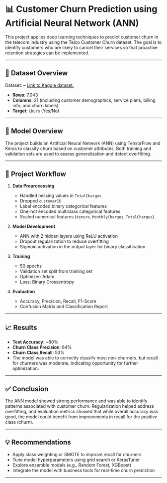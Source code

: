 # 📊 Customer Churn Prediction using Artificial Neural Network (ANN)

This project applies deep learning techniques to predict customer churn in the telecom industry using the Telco Customer Churn dataset. The goal is to identify customers who are likely to cancel their services so that proactive retention strategies can be implemented.

---

## 📁 Dataset Overview

Dataset: – [Link to Kaggle dataset.](https://www.kaggle.com/datasets/blastchar/telco-customer-churn)
- **Rows**: 7,043  
- **Columns**: 21 (including customer demographics, service plans, billing info, and churn labels)  
- **Target**: `Churn` (Yes/No)

---

## 🧠 Model Overview

The project builds an Artificial Neural Network (ANN) using TensorFlow and Keras to classify churn based on customer attributes. Both training and validation sets are used to assess generalization and detect overfitting.

---

## 🔧 Project Workflow

1. **Data Preprocessing**
   - Handled missing values in `TotalCharges`
   - Dropped `customerID`
   - Label encoded binary categorical features
   - One-hot encoded multiclass categorical features
   - Scaled numerical features (`tenure`, `MonthlyCharges`, `TotalCharges`)

2. **Model Development**
   - ANN with 2 hidden layers using ReLU activation
   - Dropout regularization to reduce overfitting
   - Sigmoid activation in the output layer for binary classification

3. **Training**
   - 50 epochs
   - Validation set split from training set
   - Optimizer: Adam
   - Loss: Binary Crossentropy

4. **Evaluation**
   - Accuracy, Precision, Recall, F1-Score
   - Confusion Matrix and Classification Report

---

## 📈 Results

- **Test Accuracy**: ~80%
- **Churn Class Precision**: 64%
- **Churn Class Recall**: 53%
- The model was able to correctly classify most non-churners, but recall for churners was moderate, indicating opportunity for further optimization.

---

## ✅ Conclusion

The ANN model showed strong performance and was able to identify patterns associated with customer churn. Regularization helped address overfitting, and evaluation metrics showed that while overall accuracy was good, the model could benefit from improvements in recall for the positive class (churn).

---

## 💡 Recommendations

- Apply class weighting or SMOTE to improve recall for churners
- Tune model hyperparameters using grid search or KerasTuner
- Explore ensemble models (e.g., Random Forest, XGBoost)
- Integrate the model with business tools for real-time churn prediction

---
